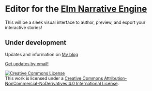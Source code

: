 # Editor for the [Elm Narrative Engine](https://github.com/jschomay/elm-narrative-engine)

This will be a sleek visual interface to author, preview, and export your interactive stories!

## Under development

Updates and information on [My blog](http://elmnarrativeengine.com/)

[Get updates by email!](http://codeperfectionist.us9.list-manage.com/subscribe?u=4ffe2d02e0ffffc87cd837e4e&id=76f466cd14)

<a rel="license" href="http://creativecommons.org/licenses/by-nc-nd/4.0/"><img alt="Creative Commons License" style="border-width:0" src="https://i.creativecommons.org/l/by-nc-nd/4.0/88x31.png" /></a><br />This work is licensed under a <a rel="license" href="http://creativecommons.org/licenses/by-nc-nd/4.0/">Creative Commons Attribution-NonCommercial-NoDerivatives 4.0 International License</a>.
